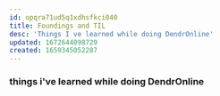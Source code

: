 ```yaml
---
id: opqra71ud5q1xdhsfkci040
title: Foundings and TIL
desc: 'Things I ve learned while doing DendrOnline'
updated: 1672644098729
created: 1659345052287
---
```

 
### things i've learned while doing DendrOnline